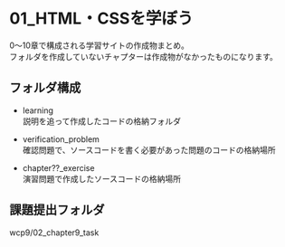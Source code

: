 # 01_HTML・CSSを学ぼう

0〜10章で構成される学習サイトの作成物まとめ。<br>
フォルダを作成していないチャプターは作成物がなかったものになります。

## フォルダ構成

* learning <br>
説明を追って作成したコードの格納フォルダ


* verification_problem <br>
確認問題で、ソースコードを書く必要があった問題のコードの格納場所


* chapter??_exercise <br>
演習問題で作成したソースコードの格納場所

## 課題提出フォルダ

wcp9/02_chapter9_task
